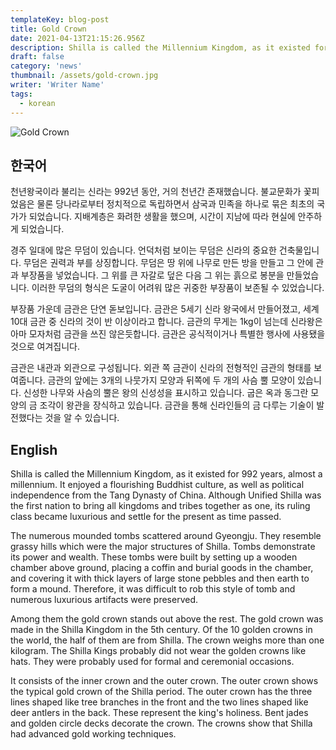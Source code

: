 ```yaml
---
templateKey: blog-post
title: Gold Crown
date: 2021-04-13T21:15:26.956Z
description: Shilla is called the Millennium Kingdom, as it existed for 992 years, almost a millennium. It enjoyed a flourishing Buddhist culture, as well as political independence from the Tang Dynasty of China. Although Unified Shilla was the first nation to bring all kingdoms and tribes together as one, its ruling class became luxurious and settle for the present as time passed.
draft: false
category: 'news'
thumbnail: /assets/gold-crown.jpg
writer: 'Writer Name'
tags:
  - korean
---
```


![Gold Crown](/assets/gold-crown.jpg 'Gold Crown')

## 한국어

천년왕국이라 불리는 신라는 992년 동안, 거의 천년간 존재했습니다. 불교문화가 꽃피었음은 물론 당나라로부터 정치적으로 독립하면서 삼국과 민족을 하나로 묶은 최초의 국가가 되었습니다. 지배계층은 화려한 생활을 했으며, 시간이 지남에 따라 현실에 안주하게 되었습니다.

경주 일대에 많은 무덤이 있습니다. 언덕처럼 보이는 무덤은 신라의 중요한 건축물입니다. 무덤은 권력과 부를 상징합니다. 무덤은 땅 위에 나무로 만든 방을 만들고 그 안에 관과 부장품을 넣었습니다. 그 위를 큰 자갈로 덮은 다음 그 위는 흙으로 봉분을 만들었습니다. 이러한 무덤의 형식은 도굴이 어려워 많은 귀중한 부장품이 보존될 수 있었습니다.

부장품 가운데 금관은 단연 돋보입니다. 금관은 5세기 신라 왕국에서 만들어졌고, 세계 10대 금관 중 신라의 것이 반 이상이라고 합니다. 금관의 무게는 1kg이 넘는데 신라왕은 아마 모자처럼 금관을 쓰진 않은듯합니다. 금관은 공식적이거나 특별한 행사에 사용됐을 것으로 여겨집니다.

금관은 내관과 외관으로 구성됩니다. 외관 쪽 금관이 신라의 전형적인 금관의 형태를 보여줍니다. 금관의 앞에는 3개의 나뭇가지 모양과 뒤쪽에 두 개의 사슴 뿔 모양이 있습니다. 신성한 나무와 사슴의 뿔은 왕의 신성성을 표시하고 있습니다. 굽은 옥과 동그란 모양의 금 조각이 왕관을 장식하고 있습니다. 금관을 통해 신라인들의 금 다루는 기술이 발전했다는 것을 알 수 있습니다.

## English

Shilla is called the Millennium Kingdom, as it existed for 992 years, almost a millennium. It enjoyed a flourishing Buddhist culture, as well as political independence from the Tang Dynasty of China. Although Unified Shilla was the first nation to bring all kingdoms and tribes together as one, its ruling class became luxurious and settle for the present as time passed.

The numerous mounded tombs scattered around Gyeongju. They resemble grassy hills which were the major structures of Shilla. Tombs demonstrate its power and wealth. These tombs were built by setting up a wooden chamber above ground, placing a coffin and burial goods in the chamber, and covering it with thick layers of large stone pebbles and then earth to form a mound. Therefore, it was difficult to rob this style of tomb and numerous luxurious artifacts were preserved.

Among them the gold crown stands out above the rest. The gold crown was made in the Shilla Kingdom in the 5th century. Of the 10 golden crowns in the world, the half of them are from Shilla. The crown weighs more than one kilogram. The Shilla Kings probably did not wear the golden crowns like hats. They were probably used for formal and ceremonial occasions.

It consists of the inner crown and the outer crown. The outer crown shows the typical gold crown of the Shilla period. The outer crown has the three lines shaped like tree branches in the front and the two lines shaped like deer antlers in the back. These represent the king's holiness. Bent jades and golden circle decks decorate the crown. The crowns show that Shilla had advanced gold working techniques.
